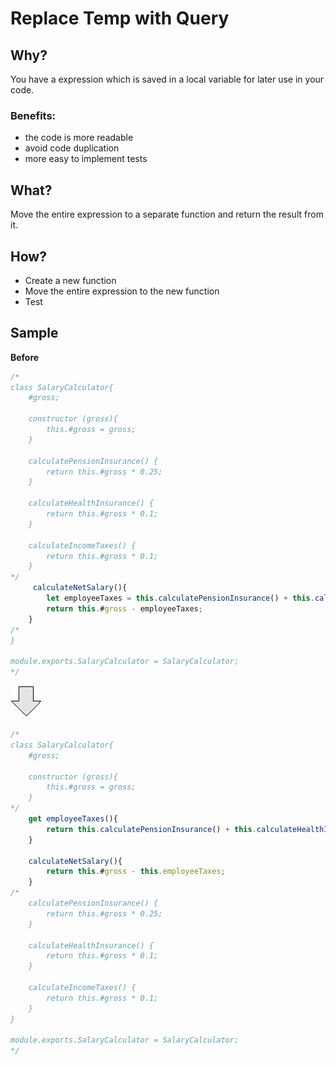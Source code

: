 # Replace Temp with Query
## Why?
You have a expression which is saved in a local variable for later use in your code.
### Benefits:
- the code is more readable
- avoid code duplication
- more easy to implement tests
## What?
Move the entire expression to a separate function and return the result from it.
## How?
- Create a new function
- Move the entire expression to the new function
- Test
## Sample
**Before**
```js
/*
class SalaryCalculator{
    #gross;

    constructor (gross){
        this.#gross = gross;
    }

    calculatePensionInsurance() {
        return this.#gross * 0.25;
    }

    calculateHealthInsurance() {
        return this.#gross * 0.1;
    }

    calculateIncomeTaxes() {
        return this.#gross * 0.1;
    }
*/
     calculateNetSalary(){
        let employeeTaxes = this.calculatePensionInsurance() + this.calculateHealthInsurance() + this.calculateIncomeTaxes();
        return this.#gross - employeeTaxes;
    }
/*   
}

module.exports.SalaryCalculator = SalaryCalculator;
*/
```
![After refactoring](../../../images/arrow.png)
```js
/*
class SalaryCalculator{
    #gross;

    constructor (gross){
        this.#gross = gross;
    }
*/
    get employeeTaxes(){
        return this.calculatePensionInsurance() + this.calculateHealthInsurance() + this.calculateIncomeTaxes();
    }

    calculateNetSalary(){
        return this.#gross - this.employeeTaxes;
    }
/*
    calculatePensionInsurance() {
        return this.#gross * 0.25;
    }

    calculateHealthInsurance() {
        return this.#gross * 0.1;
    }

    calculateIncomeTaxes() {
        return this.#gross * 0.1;
    }
}

module.exports.SalaryCalculator = SalaryCalculator;
*/
```
